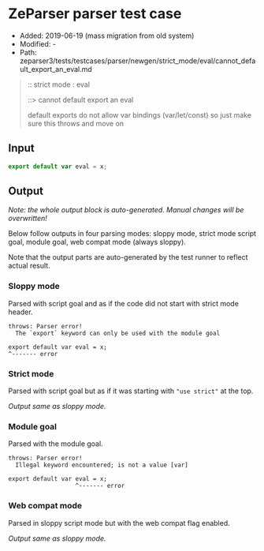 # ZeParser parser test case

- Added: 2019-06-19 (mass migration from old system)
- Modified: -
- Path: zeparser3/tests/testcases/parser/newgen/strict_mode/eval/cannot_default_export_an_eval.md

> :: strict mode : eval
>
> ::> cannot default export an eval
>
> default exports do not allow var bindings (var/let/const) so just make sure this throws and move on

## Input


`````js
export default var eval = x;
`````

## Output

_Note: the whole output block is auto-generated. Manual changes will be overwritten!_

Below follow outputs in four parsing modes: sloppy mode, strict mode script goal, module goal, web compat mode (always sloppy).

Note that the output parts are auto-generated by the test runner to reflect actual result.

### Sloppy mode

Parsed with script goal and as if the code did not start with strict mode header.

`````
throws: Parser error!
  The `export` keyword can only be used with the module goal

export default var eval = x;
^------- error
`````

### Strict mode

Parsed with script goal but as if it was starting with `"use strict"` at the top.

_Output same as sloppy mode._

### Module goal

Parsed with the module goal.

`````
throws: Parser error!
  Illegal keyword encountered; is not a value [var]

export default var eval = x;
                   ^------- error
`````


### Web compat mode

Parsed in sloppy script mode but with the web compat flag enabled.

_Output same as sloppy mode._
